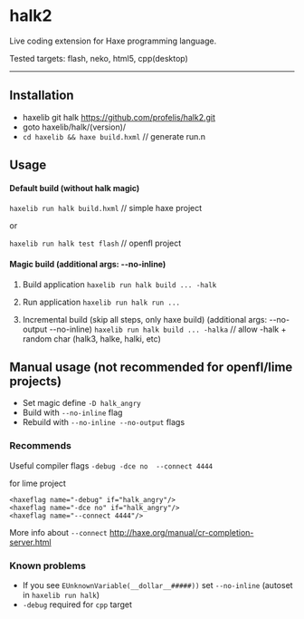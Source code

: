 # halk2

Live coding extension for Haxe programming language.

Tested targets: flash, neko, html5, cpp(desktop)

------

## Installation

- haxelib git halk https://github.com/profelis/halk2.git
- goto haxelib/halk/(version)/
- `cd haxelib && haxe build.hxml`  // generate run.n


## Usage

#### Default build (without halk magic)

`haxelib run halk build.hxml` // simple haxe project

or

`haxelib run halk test flash` // openfl project

#### Magic build (additional args: --no-inline)

1. Build application `haxelib run halk build ... -halk`

2. Run application `haxelib run halk run ...`

3. Incremental build (skip all steps, only haxe build) (additional args: --no-output --no-inline) `haxelib run halk build ... -halka` // allow -halk + random char (halk3, halke, halki, etc)

## Manual usage (not recommended for openfl/lime projects)

- Set magic define `-D halk_angry`
- Build with `--no-inline` flag
- Rebuild with `--no-inline --no-output` flags

### Recommends

Useful compiler flags `-debug -dce no  --connect 4444`

for lime project

```
<haxeflag name="-debug" if="halk_angry"/>
<haxeflag name="-dce no" if="halk_angry"/>
<haxeflag name="--connect 4444"/>
```

More info about `--connect` http://haxe.org/manual/cr-completion-server.html 

### Known problems

- If you see `EUnknownVariable(__dollar__#####))` set `--no-inline` (autoset in `haxelib run halk`)
- `-debug` required for `cpp` target 
